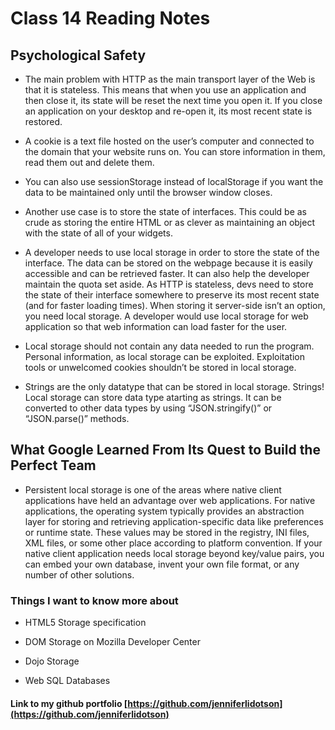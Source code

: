 # Class 14 Reading Notes

## Psychological Safety

- The main problem with HTTP as the main transport layer of the Web is that it is stateless. This means that when you use an application and then close it, its state will be reset the next time you open it. If you close an application on your desktop and re-open it, its most recent state is restored.

- A cookie is a text file hosted on the user’s computer and connected to the domain that your website runs on. You can store information in them, read them out and delete them.

- You can also use sessionStorage instead of localStorage if you want the data to be maintained only until the browser window closes.

- Another use case is to store the state of interfaces. This could be as crude as storing the entire HTML or as clever as maintaining an object with the state of all of your widgets. 

- A developer needs to use local storage in order to store the state of the interface. The data can be stored on the webpage because it is easily accessible and can be retrieved faster. It can also help the developer maintain the quota set aside. As HTTP is stateless, devs need to store the state of their interface somewhere to preserve its most recent state (and for faster loading times). When storing it server-side isn’t an option, you need local storage. A developer would use local storage for web application so that web information can load faster for the user.

- Local storage should not contain any data needed to run the program. Personal information, as local storage can be exploited. Exploitation tools or unwelcomed cookies shouldn’t be stored in local storage.

- Strings are the only datatype that can be stored in local storage. Strings!  Local storage can store data type atarting as strings. It can be converted to other data types by using “JSON.stringify()” or “JSON.parse()” methods.

## What Google Learned From Its Quest to Build the Perfect Team

- Persistent local storage is one of the areas where native client applications have held an advantage over web applications. For native applications, the operating system typically provides an abstraction layer for storing and retrieving application-specific data like preferences or runtime state. These values may be stored in the registry, INI files, XML files, or some other place according to platform convention. If your native client application needs local storage beyond key/value pairs, you can embed your own database, invent your own file format, or any number of other solutions.

### Things I want to know more about

- HTML5 Storage specification

- DOM Storage on Mozilla Developer Center

- Dojo Storage

- Web SQL Databases

#### Link to my github portfolio [https://github.com/jenniferlidotson](https://github.com/jenniferlidotson)
